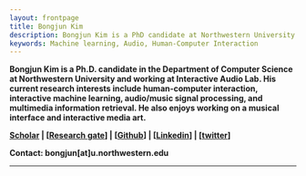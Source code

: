 ```yaml
---
layout: frontpage
title: Bongjun Kim
description: Bongjun Kim is a PhD candidate at Northwestern University. 
keywords: Machine learning, Audio, Human-Computer Interaction
---
```


**Bongjun Kim is a Ph.D. candidate in the Department of Computer Science at Northwestern University and working at Interactive Audio Lab. His current research interests include human-computer interaction, interactive machine learning, audio/music signal processing, and multimedia information retrieval. He also enjoys working on a musical interface and interactive media art.**

<!-- [curriculum vitae ![CV as pdf]({{ BASE_PATH }}/pages/icons16/pdf-icon.png)]({{ BASE_PATH }}/assets/CV.pdf)<br/>
 -->
**[Scholar](https://scholar.google.com/citations?user=s5RiD14AAAAJ&hl=en&oi=ao) | [[Research gate](https://www.researchgate.net/profile/Bongjun_Kim3)] | [[Github](https://github.com/bongjun)] | [[Linkedin](https://www.linkedin.com/in/bongjun-kim-3594334b/)] | [[twitter](https://twitter.com/iambongjun)]**

**Contact: bongjun[at]u.northwestern.edu**

---



<!-- <div class="container">
<h4><a name="contact"></a>contact</h4>
    <div class="row-fluid">
        <div class="span5">
            Bongjun Kim<br/>
            Email: bongjun at u.northwestern.edu[<br/>
        </div>
        <div class="span2">
        <a href="../assets/headshot.jpg">
            <img src="../assets/headshot.jpg"
                  title="Blue Ham" alt="Blue Ham"/></a>
        </div>
    </div>
</div> -->

<!-- <div class="navbar">
  <div class="navbar-inner">
      <ul class="nav">
          <li><a href="{{ BASE_PATH }}/assets/CV.pdf">cv</a></li>
          <li><a href="https://github.com/bongjun">GitHub</a></li>
          <li><a href="https://twitter.com/iambongjun">Twitter (@iambongjun)</a></li>
      </ul>
  </div>
</div> -->